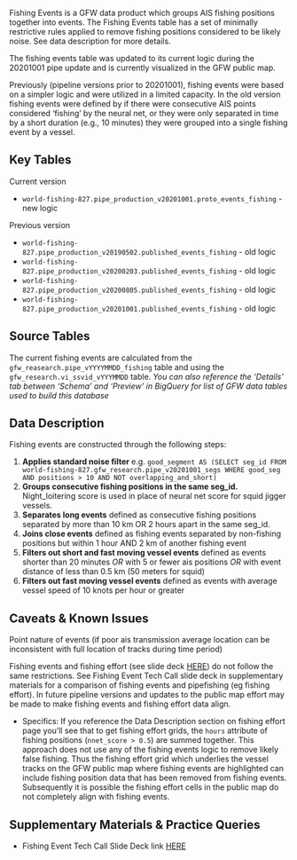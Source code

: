 Fishing Events is a GFW data product which groups AIS fishing positions together into events. The Fishing Events table has a set of minimally restrictive rules applied to remove fishing positions considered to be likely noise. See data description for more details.

The fishing events table was updated to its current logic during the 20201001 pipe update and is currently visualized in the GFW public map.

Previously (pipeline versions prior to 20201001), fishing events were based on a simpler logic and were utilized in a limited capacity. In the old version fishing events were defined by if there were consecutive AIS points considered ‘fishing’ by the neural net, or they were only separated in time by a short duration (e.g., 10 minutes) they were grouped into a single fishing event by a vessel.

## Key Tables

Current version
+ `world-fishing-827.pipe_production_v20201001.proto_events_fishing` - new logic


Previous version 
+ `world-fishing-827.pipe_production_v20190502.published_events_fishing` - old logic
+ `world-fishing-827.pipe_production_v20200203.published_events_fishing` - old logic
+ `world-fishing-827.pipe_production_v20200805.published_events_fishing` - old logic
+ `world-fishing-827.pipe_production_v20201001.published_events_fishing` - old logic

## Source Tables

The current fishing events are calculated from the `gfw_reasearch.pipe_vYYYYMMDD_fishing` table and using the `gfw_research.vi_ssvid_vYYYMMDD` table. _You can also reference the ‘Details’ tab between ‘Schema’ and ‘Preview’ in BigQuery for list of GFW data tables used to build this database_

## Data Description

Fishing events are constructed through the following steps:

1. **Applies standard noise filter** e.g. `good_segment AS (SELECT seg_id FROM world-fishing-827.gfw_research.pipe_v20201001_segs WHERE good_seg AND positions > 10 AND NOT overlapping_and_short)`
2. **Groups consecutive fishing positions in the same seg_id.** Night_loitering score is used in place of neural net score for squid jigger vessels.
3. **Separates long events** defined as consecutive fishing positions separated by more than 10 km OR 2 hours apart in the same seg_id. 
4. **Joins close events** defined as fishing events separated by non-fishing positions but within 1 hour AND 2 km of another fishing event
5. **Filters out short and fast moving vessel events** defined as events shorter than 20 minutes _OR_ with 5 or fewer ais positions _OR_ with event distance of less than 0.5 km (50 meters for squid)
6. **Filters out fast moving vessel events** defined as events with average vessel speed of 10 knots per hour or greater


## Caveats & Known Issues

Point nature of events (if poor ais transmission average location can be inconsistent with full location of tracks during time period)

Fishing events and fishing effort (see slide deck [HERE](https://docs.google.com/presentation/d/17brGIUs1gsRMKMmaFEqi_dd_TPMapVoE9_9PQH8esrM/edit?usp=sharing********)) do not follow the same restrictions. See Fishing Event Tech Call slide deck in supplementary materials for a comparison of fishing events and pipefishing (eg fishing effort). In future pipeline versions and updates to the public map effort may be made to make fishing events and fishing effort data align.

+ Specifics: If you reference the Data Description section on fishing effort page you’ll see that to get fishing effort grids, the `hours` attribute of fishing positions (`nnet_score > 0.5`) are summed together. This approach does not use any of the fishing events logic to remove likely false fishing. Thus the fishing effort grid which underlies the vessel tracks on the GFW public map where fishing events are highlighted can include fishing position data that has been removed from fishing events. Subsequently it is possible the fishing effort cells in the public map do not completely align with fishing events. 

## Supplementary Materials & Practice Queries 

+ Fishing Event Tech Call Slide Deck link [HERE](https://docs.google.com/presentation/d/1ndJ4aau2Ci0dqmA2xyEp7vPrwlpt8gkVNNi0aFb7csY/edit?usp=sharing) 
